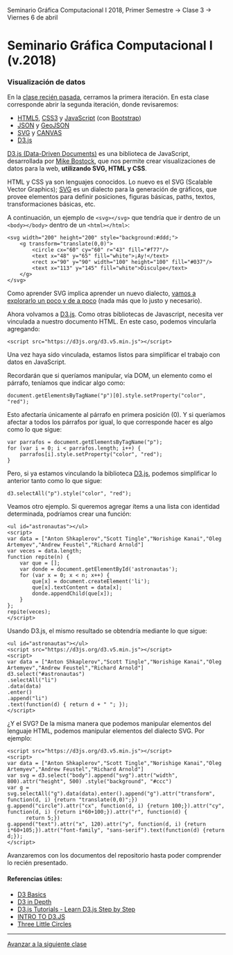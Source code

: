 Seminario Gráfica Computacional I 2018, Primer Semestre → Clase 3 → Viernes 6 de abril

# Seminario Gráfica Computacional I (v.2018)

### Visualización de datos

En la [clase recién pasada](https://github.com/profesorfaco/dgp502_2), cerramos la primera iteración. En esta clase corresponde abrir la segunda iteración, donde revisaremos: 

- [HTML5](https://developer.mozilla.org/es/docs/HTML/HTML5), [CSS3](https://developer.mozilla.org/es/docs/Web/CSS/CSS3) y [JavaScript](https://developer.mozilla.org/es/docs/Learn/Getting_started_with_the_web/JavaScript_basics) (con [Bootstrap](https://getbootstrap.com/))
- [JSON](https://www.json.org/json-es.html) y [GeoJSON](http://geojson.org/)
- [SVG](https://developer.mozilla.org/es/docs/Web/SVG) y [CANVAS](https://developer.mozilla.org/es/docs/Web/Guide/HTML/Canvas_tutorial)
- [D3.js](https://d3js.org/)

[D3.js (Data-Driven Documents)](https://d3js.org/) es una biblioteca de JavaScript, desarrollada por [Mike Bostock](https://bost.ocks.org/mike/), que nos permite crear visualizaciones de datos para la web, **utilizando SVG, HTML y CSS**.

HTML y CSS ya son lenguajes conocidos. Lo nuevo es el SVG (Scalable Vector Graphics); [SVG](https://developer.mozilla.org/es/docs/Web/SVG) es un dialecto para la generación de gráficos, que provee elementos para definir posiciones, figuras básicas, paths, textos, transformaciones básicas, etc.

A continuación, un ejemplo de `<svg></svg>` que tendría que ir dentro de un `<body></body>` dentro de un `<html></html>`:

```
<svg width="200" height="200" style="background:#ddd;">
	<g transform="translate(0,0)">
		<circle cx="60" cy="60" r="43" fill="#f77"/>
		<text x="48" y="65" fill="white">¡Ay!</text>	
		<rect x="90" y="90" width="100" height="100" fill="#037"/>
		<text x="113" y="145" fill="white">Disculpe</text>
	</g>
</svg>
```

Como aprender SVG implica aprender un nuevo dialecto, [vamos a explorarlo un poco y de a poco](https://www.w3schools.com/graphics/svg_intro.asp) (nada más que lo justo y necesario).

Ahora volvamos a [D3.js](https://d3js.org/). Como otras bibliotecas de Javascript, necesita ver vinculada a nuestro documento HTML. En este caso, podemos vincularla agregando: 

```
<script src="https://d3js.org/d3.v5.min.js"></script>
```

Una vez haya sido vinculada, estamos listos para simplificar el trabajo con datos en JavaScript. 

Recordarán que si queríamos manipular, vía DOM, un elemento como el párrafo, teníamos que indicar algo como: 

```
document.getElementsByTagName("p")[0].style.setProperty("color", "red");
```

Esto afectaría únicamente al párrafo en primera posición (0). Y si queríamos afectar a todos los párrafos por igual, lo que corresponde hacer es algo como lo que sigue: 

```
var parrafos = document.getElementsByTagName("p");
for (var i = 0; i < parrafos.length; i++) {
	parrafos[i].style.setProperty("color", "red");
}
```

Pero, si ya estamos vinculando la biblioteca [D3.js](https://d3js.org/), podemos simplificar lo anterior tanto como lo que sigue:

```
d3.selectAll("p").style("color", "red");
```

Veamos otro ejemplo. Si queremos agregar ítems a una lista con identidad determinada, podríamos crear una función:

```
<ul id="astronautas"></ul>
<script>
var data = ["Anton Shkaplerov","Scott Tingle","Norishige Kanai","Oleg Artemyev","Andrew Feustel","Richard Arnold"]
var veces = data.length;
function repite(n) {
	var que = [];
	var donde = document.getElementById('astronautas');
	for (var x = 0; x < n; x++) {
		que[x] = document.createElement('li');
		que[x].textContent = data[x];
		donde.appendChild(que[x]);
	}
};
repite(veces);
</script>
```

Usando D3.js, el mismo resultado se obtendría mediante lo que sigue:

```
<ul id="astronautas"></ul>
<script src="https://d3js.org/d3.v5.min.js"></script>
<script>
var data = ["Anton Shkaplerov","Scott Tingle","Norishige Kanai","Oleg Artemyev","Andrew Feustel","Richard Arnold"]
d3.select("#astronautas")
.selectAll("li")
.data(data)
.enter()
.append("li")
.text(function(d) { return d + " "; });
</script>
```
¿Y el SVG? De la misma manera que podemos manipular elementos del lenguaje HTML, podemos manipular elementos del dialecto SVG. Por ejemplo: 

```
<script src="https://d3js.org/d3.v5.min.js"></script>
<script>
var data = ["Anton Shkaplerov","Scott Tingle","Norishige Kanai","Oleg Artemyev","Andrew Feustel","Richard Arnold"]
var svg = d3.select("body").append("svg").attr("width", 800).attr("height", 500) .style("background", "#ccc")           
var g = svg.selectAll("g").data(data).enter().append("g").attr("transform", function(d, i) {return "translate(0,0)";})
g.append("circle").attr("cx", function(d, i) {return 100;}).attr("cy", function(d, i) {return i*60+100;}).attr("r", function(d) {
      return 5;})
g.append("text").attr("x", 120).attr("y", function(d, i) {return i*60+105;}).attr("font-family", "sans-serif").text(function(d) {return d;});
</script>
```

Avanzaremos con los documentos del repositorio hasta poder comprender lo recién presentado.

#### Referencias útiles:

- [D3 Basics](https://website.education.wisc.edu/~swu28/d3t/concept.html)
- [D3 in Depth](http://d3indepth.com/)
- [D3.js Tutorials - Learn D3.js Step by Step](http://www.tutorialsteacher.com/d3js/)
- [INTRO TO D3.JS](https://square.github.io/intro-to-d3/)
- [Three Little Circles](https://bost.ocks.org/mike/circles/)


- - - - 

[Avanzar a la siguiente clase](https://github.com/profesorfaco/dgp502_4/)

